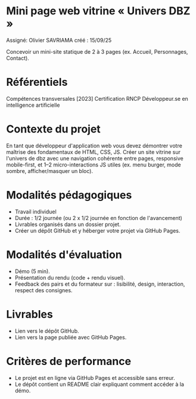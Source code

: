# Mini page web vitrine « Univers DBZ » #
Assigné: Olivier SAVRIAMA
créé : 15/09/25

Concevoir un mini-site statique de 2 à 3 pages (ex. Accueil, Personnages, Contact).

# Référentiels #
Compétences transversales
[2023] Certification RNCP Développeur.se en intelligence artificielle

# Contexte du projet #
En tant que développeur d'application web vous devez démontrer votre maîtrise des fondamentaux de HTML, CSS, JS. Créer un site vitrine sur l'univers de dbz avec une navigation cohérente entre pages, responsive mobile-first, et 1–2 micro-interactions JS utiles (ex. menu burger, mode sombre, afficher/masquer un bloc).

# Modalités pédagogiques #
- Travail individuel
- Durée : 1/2 journée (ou 2 x 1/2 journée en fonction de l'avancement)
- Livrables organisés dans un dossier projet.
- Créer un dépôt GitHub et y héberger votre projet via GitHub Pages.

# Modalités d'évaluation #
- Démo (5 min).
- Présentation du rendu (code + rendu visuel).
- Feedback des pairs et du formateur sur : lisibilité, design, interaction, respect des consignes.

# Livrables #
- Lien vers le dépôt GitHub.
- Lien vers la page publiée avec GitHub Pages.

# Critères de performance #
- Le projet est en ligne via GitHub Pages et accessible sans erreur.
- Le dépôt contient un README clair expliquant comment accéder à la démo.